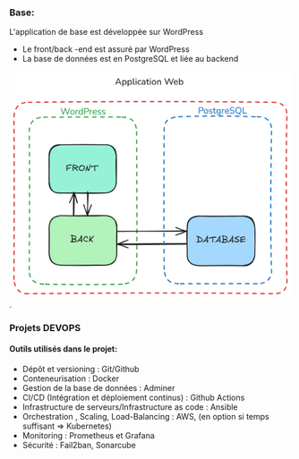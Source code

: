 ### Base:

L'application de base est développée sur WordPress
- Le front/back -end est assuré par WordPress
- La base de données est en PostgreSQL et liée au backend
 
![Representation](/Schem/Geys01.png "").

### Projets DEVOPS

#### Outils utilisés dans le projet:

- Dépôt et versioning : Git/Github
- Conteneurisation : Docker
- Gestion de la base de données : Adminer
- CI/CD (Intégration et déploiement continus) : Github Actions
- Infrastructure de serveurs/Infrastructure as code : Ansible
- Orchestration , Scaling, Load-Balancing : AWS, (en option si temps suffisant => Kubernetes)
- Monitoring : Prometheus et Grafana
- Sécurité : Fail2ban, Sonarcube
 



